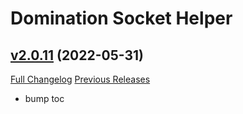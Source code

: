 # Domination Socket Helper

## [v2.0.11](https://github.com/WatchThemFall/SocketHelper/tree/v2.0.11) (2022-05-31)
[Full Changelog](https://github.com/WatchThemFall/SocketHelper/compare/v2.0.10...v2.0.11) [Previous Releases](https://github.com/WatchThemFall/SocketHelper/releases)

- bump toc  
